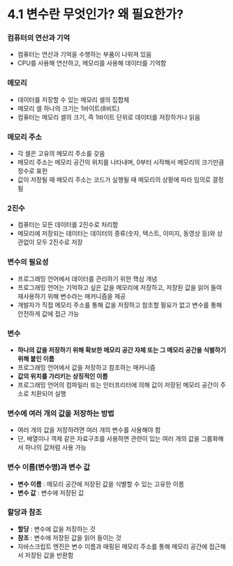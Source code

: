 # 4.1 변수란 무엇인가? 왜 필요한가?
### 컴퓨터의 연산과 기억
- 컴퓨터는 연산과 기억을 수행하는 부품이 나위져 있음
- CPU를 사용해 연산하고, 메모리를 사용해 데이터를 기억함
### 메모리
- 데이터를 저장할 수 있는 메모리 셀의 집합체
- 메모리 셀 하나의 크기는 1바이트(8비트)
- 컴퓨터는 메모리 셀의 크기, 즉 1바이트 단위로 데이터를 저장하거나 읽음
### 메모리 주소
- 각 셀은 고유의 메모리 주소를 갖음
- 메모리 주소는 메모리 공간의 위치를 나타내며, 0부터 시작해서 메모리의 크기만큼 정수로 표헌
- 값이 저장될 때 메모리 주소는 코드가 실행될 때 메모리의 상황에 따라 임의로 결정됨
### 2진수
- 컴퓨터는 모든 데이터를 2진수로 처리함
- 메모리에 저장되는 데이터는 데이터의 종류(숫자, 텍스트, 이미지, 동영상 등)와 상관없이 모두 2진수로 저장
### 변수의 필요성
- 프로그래밍 언어에서 데이터를 관리하기 위한 핵심 개념
- 프로그래밍 언어는 기억하고 싶은 값을 메모리에 저장하고, 저장된 값을 읽어 들여 재사용하기 위해 변수라는 매커니즘을 제공
- 개발자가 직접 메모리 주소를 통해 값을 저장하고 참조할 필요가 없고 변수를 통해 안전하게 값에 접근 가능
### 변수
- **하나의 값을 저장하기 위해 확보한 메모리 공간 자체 또는 그 메모리 공간을 식별하기 위해 붙인 이름**
- 프로그래밍 언어에서 값을 저장하고 참조하는 매커니즘
- **값의 위치를 가리키는 상징적인 이름**
- 프로그래밍 언어의 컴파일러 또는 인터프리터에 의해 값이 저장된 메모리 공간이 주소로 치환되어 실행
### 변수에 여러 개의 값을 저장하는 방법
- 여러 개의 값을 저장하려면 여러 개의 변수를 사용해야 함
- 단, 배열이나 객체 같은 자료구조를 사용하면 관련이 있는 여러 개의 값을 그룹화해서 하나의 값처럼 사용 가능
### 변수 이름(변수명)과 변수 값
- **변수 이름** : 메모리 공간에 저장된 값을 식별할 수 있는 고유한 이름
- **변수 값** : 변수에 저장된 값
### 할당과 참조
- **할당** : 변수에 값을 저장하는 것
- **참조** : 변수에 저장된 값을 읽어 들이는 것
- 자바스크립트 엔진은 변수 이름과 매핑된 메모리 주소를 통해 메모리 공간에 접근해서 저장된 값을 반환함
